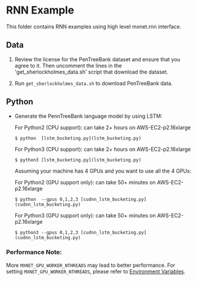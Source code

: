 RNN Example
===========
This folder contains RNN examples using high level mxnet.rnn interface.

## Data
1) Review the license for the PenTreeBank dataset and ensure that you agree to it. Then uncomment the lines in the 'get_sherlockholmes_data.sh' script that download the dataset.

2) Run `get_sherlockholmes_data.sh` to download PenTreeBank data.

## Python

- Generate the PennTreeBank language model by using LSTM:

  For Python2 (CPU support): can take 2+ hours on AWS-EC2-p2.16xlarge

      $ python  [lstm_bucketing.py](lstm_bucketing.py) 

  For Python3 (CPU support): can take 2+ hours on AWS-EC2-p2.16xlarge

      $ python3 [lstm_bucketing.py](lstm_bucketing.py) 

  Assuming your machine has 4 GPUs and you want to use all the 4 GPUs:

  For Python2 (GPU support only): can take 50+ minutes on AWS-EC2-p2.16xlarge

      $ python  --gpus 0,1,2,3 [cudnn_lstm_bucketing.py](cudnn_lstm_bucketing.py) 

  For Python3 (GPU support only): can take 50+ minutes on AWS-EC2-p2.16xlarge

      $ python3 --gpus 0,1,2,3 [cudnn_lstm_bucketing.py](cudnn_lstm_bucketing.py) 


### Performance Note:

More ```MXNET_GPU_WORKER_NTHREADS``` may lead to better performance. For setting ```MXNET_GPU_WORKER_NTHREADS```, please refer to [Environment Variables](http://mxnet.incubator.apache.org/faq/env_var.html).

